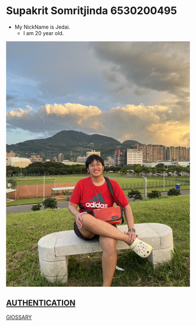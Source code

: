 # Supakrit Somritjinda 6530200495
- My NickName is Jedai.
    - I am 20 year old.

![alt text](./assets/Jedai.JPG)

[AUTHENTICATION](authentication)
--------------------------------
[GlOSSARY](glossary)


